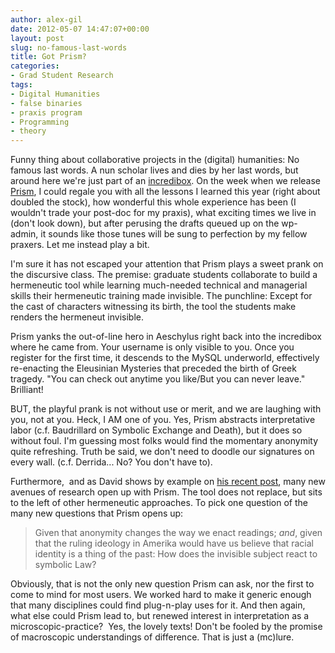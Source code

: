 ```yaml
---
author: alex-gil
date: 2012-05-07 14:47:07+00:00
layout: post
slug: no-famous-last-words
title: Got Prism?
categories:
- Grad Student Research
tags:
- Digital Humanities
- false binaries
- praxis program
- Programming
- theory
---
```


Funny thing about collaborative projects in the (digital) humanities: No famous last words. A nun scholar lives and dies by her last words, but around here we're just part of an [incredibox](http://www.incredibox.com/en/#/application). On the week when we release [Prism](http://prism.scholarslab.org/), I could regale you with all the lessons I learned this year (right about doubled the stock), how wonderful this whole experience has been (I wouldn't trade your post-doc for my praxis), what exciting times we live in (don't look down), but after perusing the drafts queued up on the wp-admin, it sounds like those tunes will be sung to perfection by my fellow praxers. Let me instead play a bit.

I'm sure it has not escaped your attention that Prism plays a sweet prank on the discursive class. The premise: graduate students collaborate to build a hermeneutic tool while learning much-needed technical and managerial skills their hermeneutic training made invisible. The punchline: Except for the cast of characters witnessing its birth, the tool the students make renders the hermeneut invisible.

Prism yanks the out-of-line hero in Aeschylus right back into the incredibox where he came from. Your username is only visible to you. Once you register for the first time, it descends to the MySQL underworld, effectively re-enacting the Eleusinian Mysteries that preceded the birth of Greek tragedy. "You can check out anytime you like/But you can never leave." Brilliant!

BUT, the playful prank is not without use or merit, and we are laughing with you, not at you. Heck, I AM one of you. Yes, Prism abstracts interpretative labor (c.f. Baudrillard on Symbolic Exchange and Death), but it does so without foul. I'm guessing most folks would find the momentary anonymity quite refreshing. Truth be said, we don't need to doodle our signatures on every wall. (c.f. Derrida... No? You don't have to).

Furthermore,  and as David shows by example on [his recent post](http://www.scholarslab.org/?p=4279), many new avenues of research open up with Prism. The tool does not replace, but sits to the left of other hermeneutic approaches. To pick one question of the many new questions that Prism opens up:


> Given that anonymity changes the way we enact readings; _and_, given that the ruling ideology in Amerika would have us believe that racial identity is a thing of the past: How does the invisible subject react to symbolic Law?


Obviously, that is not the only new question Prism can ask, nor the first to come to mind for most users. We worked hard to make it generic enough that many disciplines could find plug-n-play uses for it. And then again, what else could Prism lead to, but renewed interest in interpretation as a microscopic-practice?  Yes, the lovely texts! Don't be fooled by the promise of macroscopic understandings of difference. That is just a (mc)lure.